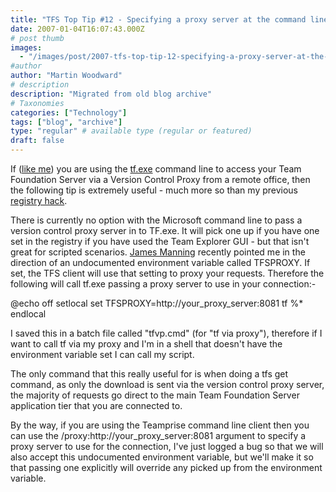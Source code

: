 ```yaml
---
title: "TFS Top Tip #12 - Specifying a proxy server at the command line"
date: 2007-01-04T16:07:43.000Z
# post thumb
images:
  - "/images/post/2007-tfs-top-tip-12-specifying-a-proxy-server-at-the-command-line.jpg"
#author
author: "Martin Woodward"
# description
description: "Migrated from old blog archive"
# Taxonomies
categories: ["Technology"]
tags: ["blog", "archive"]
type: "regular" # available type (regular or featured)
draft: false
---
```


If ([like me](http://www.woodwardweb.com/vsts/000273.html)) you are using the [tf.exe](http://msdn2.microsoft.com/en-us/cc31bk2e(VS.80).aspx) command line to access your Team Foundation Server via a Version Control Proxy from a remote office, then the following tip is extremely useful - much more so than my previous [registry hack](http://www.woodwardweb.com/vsts/000286.html).   

There is currently no option with the Microsoft command line to pass a version control proxy server in to TF.exe.  It will pick one up if you have one set in the registry if you have used the Team Explorer GUI - but that isn't great for scripted scenarios.  [James Manning](http://blogs.msdn.com/jmanning/) recently pointed me in the direction of an undocumented environment variable called TFSPROXY.  If set, the TFS client will use that setting to proxy your requests.  Therefore the following will call tf.exe passing a proxy server to use in your connection:- 

@echo off
setlocal
set TFSPROXY=http://your_proxy_server:8081
tf %*
endlocal

I saved this in a batch file called "tfvp.cmd" (for "tf via proxy"), therefore if I want to call tf via my proxy and I'm in a shell that doesn't have the environment variable set I can call my script.

The only command that this really useful for is when doing a tfs get command, as only the download is sent via the version control proxy server, the majority of requests go direct to the main Team Foundation Server application tier that you are connected to.

By the way, if you are using the Teamprise command line client then you can use the /proxy:http://your_proxy_server:8081 argument to specify a proxy server to use for the connection, I've just logged a bug so that we will also accept this undocumented environment variable, but we'll make it so that passing one explicitly will override any picked up from the environment variable.